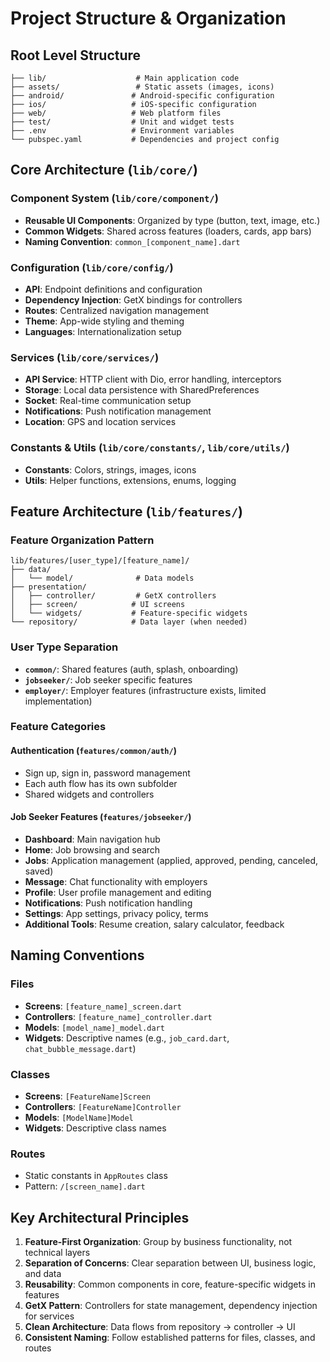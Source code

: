 # Project Structure & Organization

## Root Level Structure
```
├── lib/                    # Main application code
├── assets/                 # Static assets (images, icons)
├── android/               # Android-specific configuration
├── ios/                   # iOS-specific configuration
├── web/                   # Web platform files
├── test/                  # Unit and widget tests
├── .env                   # Environment variables
└── pubspec.yaml           # Dependencies and project config
```

## Core Architecture (`lib/core/`)

### Component System (`lib/core/component/`)
- **Reusable UI Components**: Organized by type (button, text, image, etc.)
- **Common Widgets**: Shared across features (loaders, cards, app bars)
- **Naming Convention**: `common_[component_name].dart`

### Configuration (`lib/core/config/`)
- **API**: Endpoint definitions and configuration
- **Dependency Injection**: GetX bindings for controllers
- **Routes**: Centralized navigation management
- **Theme**: App-wide styling and theming
- **Languages**: Internationalization setup

### Services (`lib/core/services/`)
- **API Service**: HTTP client with Dio, error handling, interceptors
- **Storage**: Local data persistence with SharedPreferences
- **Socket**: Real-time communication setup
- **Notifications**: Push notification management
- **Location**: GPS and location services

### Constants & Utils (`lib/core/constants/`, `lib/core/utils/`)
- **Constants**: Colors, strings, images, icons
- **Utils**: Helper functions, extensions, enums, logging

## Feature Architecture (`lib/features/`)

### Feature Organization Pattern
```
lib/features/[user_type]/[feature_name]/
├── data/
│   └── model/              # Data models
├── presentation/
│   ├── controller/         # GetX controllers
│   ├── screen/            # UI screens
│   └── widgets/           # Feature-specific widgets
└── repository/            # Data layer (when needed)
```

### User Type Separation
- **`common/`**: Shared features (auth, splash, onboarding)
- **`jobseeker/`**: Job seeker specific features
- **`employer/`**: Employer features (infrastructure exists, limited implementation)

### Feature Categories

#### Authentication (`features/common/auth/`)
- Sign up, sign in, password management
- Each auth flow has its own subfolder
- Shared widgets and controllers

#### Job Seeker Features (`features/jobseeker/`)
- **Dashboard**: Main navigation hub
- **Home**: Job browsing and search
- **Jobs**: Application management (applied, approved, pending, canceled, saved)
- **Message**: Chat functionality with employers
- **Profile**: User profile management and editing
- **Notifications**: Push notification handling
- **Settings**: App settings, privacy policy, terms
- **Additional Tools**: Resume creation, salary calculator, feedback

## Naming Conventions

### Files
- **Screens**: `[feature_name]_screen.dart`
- **Controllers**: `[feature_name]_controller.dart`
- **Models**: `[model_name]_model.dart`
- **Widgets**: Descriptive names (e.g., `job_card.dart`, `chat_bubble_message.dart`)

### Classes
- **Screens**: `[FeatureName]Screen`
- **Controllers**: `[FeatureName]Controller`
- **Models**: `[ModelName]Model`
- **Widgets**: Descriptive class names

### Routes
- Static constants in `AppRoutes` class
- Pattern: `/[screen_name].dart`

## Key Architectural Principles

1. **Feature-First Organization**: Group by business functionality, not technical layers
2. **Separation of Concerns**: Clear separation between UI, business logic, and data
3. **Reusability**: Common components in core, feature-specific widgets in features
4. **GetX Pattern**: Controllers for state management, dependency injection for services
5. **Clean Architecture**: Data flows from repository → controller → UI
6. **Consistent Naming**: Follow established patterns for files, classes, and routes
